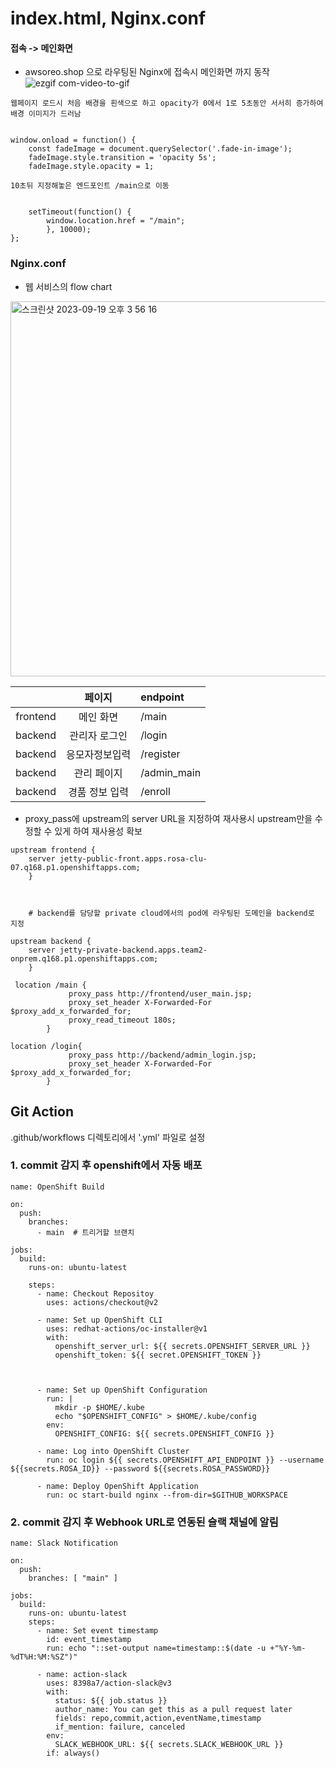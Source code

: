 # index.html, Nginx.conf


#### 접속 -> 메인화면
- awsoreo.shop 으로 라우팅된 Nginx에 접속시 메인화면 까지 동작
![ezgif com-video-to-gif](https://github.com/Dr-pep4/project/assets/102319207/aa46d5f4-140e-446e-a9ef-59b94fadf28f)

    
```
웹페이지 로드시 처음 배경을 흰색으로 하고 opacity가 0에서 1로 5초동안 서서히 증가하여 배경 이미지가 드러남


window.onload = function() {
    const fadeImage = document.querySelector('.fade-in-image');
    fadeImage.style.transition = 'opacity 5s';
    fadeImage.style.opacity = 1;
            
10초뒤 지정해놓은 엔드포인트 /main으로 이동


    setTimeout(function() {
        window.location.href = "/main";
        }, 10000);
};
```

<line>
    
### Nginx.conf

- 웹 서비스의 flow chart
<img width="600" alt="스크린샷 2023-09-19 오후 3 56 16" src="https://github.com/Dr-pep4/project/assets/102319207/3113bee3-1228-4bdf-8d75-d57c2bbf0ec1">

||페이지|endpoint|
|:-:|:-:|:-|
|frontend|메인 화면|/main|
|backend|관리자 로그인|/login|
|backend|응모자정보입력|/register|
|backend|관리 페이지|/admin_main|
|backend|경품 정보 입력|/enroll|


- proxy_pass에  upstream의 server URL을 지정하여 재사용시 upstream만을 수정할 수 있게 하여 재사용성 확보
```
upstream frontend {
    server jetty-public-front.apps.rosa-clu-07.q168.p1.openshiftapps.com;
    }



    # backend를 담당할 private cloud에서의 pod에 라우팅된 도메인을 backend로 지정

upstream backend {
    server jetty-private-backend.apps.team2-onprem.q168.p1.openshiftapps.com;
    }

 location /main {
             proxy_pass http://frontend/user_main.jsp;
             proxy_set_header X-Forwarded-For $proxy_add_x_forwarded_for;
             proxy_read_timeout 180s; 
        }

location /login{
             proxy_pass http://backend/admin_login.jsp;
             proxy_set_header X-Forwarded-For $proxy_add_x_forwarded_for;
        }
```
  
<line>
    
## Git Action
.github/workflows 디렉토리에서 '.yml' 파일로 설정

### 1. commit 감지 후 openshift에서 자동 배포

```
name: OpenShift Build

on:
  push:
    branches:
      - main  # 트리거할 브랜치

jobs:
  build:
    runs-on: ubuntu-latest

    steps:
      - name: Checkout Repositoy
        uses: actions/checkout@v2
      
      - name: Set up OpenShift CLI
        uses: redhat-actions/oc-installer@v1
        with:
          openshift_server_url: ${{ secrets.OPENSHIFT_SERVER_URL }}
          openshift_token: ${{ secret.OPENSHIFT_TOKEN }}
          
          
     
      - name: Set up OpenShift Configuration
        run: |
          mkdir -p $HOME/.kube
          echo "$OPENSHIFT_CONFIG" > $HOME/.kube/config
        env:
          OPENSHIFT_CONFIG: ${{ secrets.OPENSHIFT_CONFIG }}

      - name: Log into OpenShift Cluster
        run: oc login ${{ secrets.OPENSHIFT_API_ENDPOINT }} --username ${{secrets.ROSA_ID}} --password ${{secrets.ROSA_PASSWORD}}

      - name: Deploy OpenShift Application
        run: oc start-build nginx --from-dir=$GITHUB_WORKSPACE
``` 
<line>
    
### 2. commit 감지 후 Webhook URL로 연동된 슬랙 채널에 알림
    
```
name: Slack Notification

on:
  push:
    branches: [ "main" ]

jobs:
  build:
    runs-on: ubuntu-latest
    steps:
      - name: Set event timestamp
        id: event_timestamp
        run: echo "::set-output name=timestamp::$(date -u +"%Y-%m-%dT%H:%M:%SZ")"
      
      - name: action-slack
        uses: 8398a7/action-slack@v3
        with:
          status: ${{ job.status }}
          author_name: You can get this as a pull request later
          fields: repo,commit,action,eventName,timestamp
          if_mention: failure, canceled
        env:
          SLACK_WEBHOOK_URL: ${{ secrets.SLACK_WEBHOOK_URL }}
        if: always()
```
<line>

